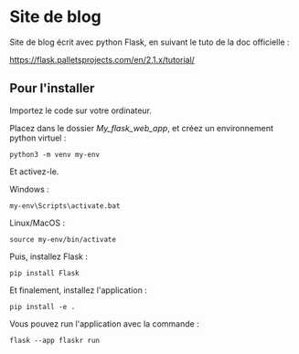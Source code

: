# Site de blog

Site de blog écrit avec python Flask, en suivant le tuto de la doc officielle :

<https://flask.palletsprojects.com/en/2.1.x/tutorial/>

## Pour l'installer

Importez le code sur votre ordinateur.

Placez dans le dossier *My_flask_web_app*, et créez un environnement python virtuel :

`python3 -m venv my-env`

Et activez-le.

Windows :

`my-env\Scripts\activate.bat`

Linux/MacOS :

`source my-env/bin/activate`

Puis, installez Flask :

`pip install Flask`

Et finalement, installez l'application :

`pip install -e .`

Vous pouvez run l'application avec la commande :

`flask --app flaskr run`
